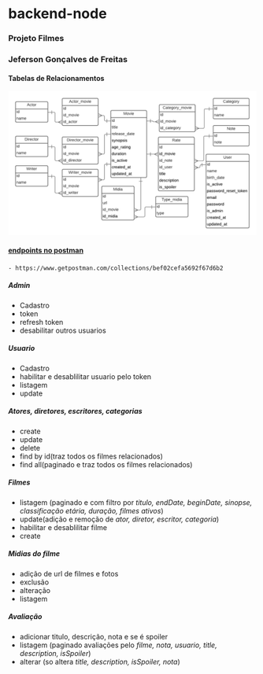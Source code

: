 # backend-node

### Projeto Filmes

### Jeferson Gonçalves de Freitas

#### Tabelas de Relacionamentos
![img](https://github.com/freitas000jeferson/backend-node-exemplo/blob/main/Banco%20de%20filmes.png)

#### [endpoints no postman](https://www.getpostman.com/collections/bef02cefa5692f67d6b2)
    - https://www.getpostman.com/collections/bef02cefa5692f67d6b2

##### Admin
  - Cadastro
  - token
  - refresh token
  - desabilitar outros usuarios

##### Usuario
  - Cadastro
  - habilitar e desablilitar usuario pelo token
  - listagem
  - update
  
##### Atores, diretores, escritores, categorias 
  - create
  - update
  - delete
  - find by id(traz todos os filmes relacionados)
  - find all(paginado e traz todos os filmes relacionados)

##### Filmes
  - listagem (paginado e com filtro por *titulo, endDate, beginDate, sinopse, classificação etária, duração, filmes ativos*)
  - update(adição e remoção de *ator, diretor, escritor, categoria*)
  - habilitar e desablilitar filme
  - create

##### Midias do filme
  - adição de url de filmes e fotos
  - exclusão
  - alteração
  - listagem
 
##### Avaliação
  - adicionar titulo, descrição, nota e se é spoiler
  - listagem (paginado avaliações pelo *filme, nota, usuario, title, description, isSpoiler*)
  - alterar (so altera *title, description, isSpoiler, nota*)






